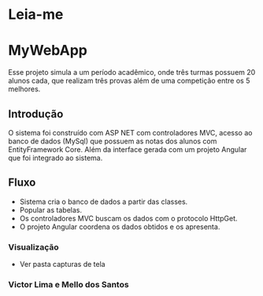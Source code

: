 # Leia-me
# MyWebApp
Esse projeto simula a um período acadêmico, onde três turmas possuem 20 alunos cada,
que realizam três provas além de uma competição entre os 5 melhores.

## Introdução
O sistema foi construído com ASP NET com controladores MVC,
acesso ao banco de dados (MySql) que possuem as notas dos alunos com EntityFramework Core. 
Além da interface gerada com um projeto Angular que foi integrado ao sistema.

## Fluxo
* Sistema cria o banco de dados a partir das classes.
* Popular as tabelas.
* Os controladores MVC buscam os dados com o protocolo HttpGet.
* O projeto Angular coordena os dados obtidos e os apresenta.

### Visualização
* Ver pasta capturas de tela

### Victor Lima e Mello dos Santos
